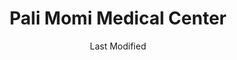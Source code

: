 ---
layout: location-page
date: Last Modified
description: "Local COVID-19 testing is available at Pali Momi Medical Center in Aiea, Hawaii, USA."
permalink: "locations/hawaii/aiea/pali-momi-medical-center-1/"
tags:
  - locations
  - hawaii
title: Pali Momi Medical Center
uniqueName: pali-momi-medical-center-1
state: Hawaii
stateAbbr: HI
hood: "Aiea"
address: "98-1079 Moanalua Rd"
city: "Aiea"
zip: "96701"
zipsNearby: "96701 96861 96706 96712 96717 96801 96802 96803 96804 96805 96806 96807 96808 96809 96810 96811 96812 96813 96814 96815 96816 96817 96818 96819 96820 96821 96822 96823 96824 96825 96826 96828 96830 96836 96837 96838 96839 96840 96841 96843 96844 96846 96847 96848 96849 96850 96853 96858 96859 96860 96898 96729 96730 96731 96734 96863 96742 96744 96757 96759 96762 96770 96782 96786 96789 96854 96857 96791 96792 96795 96707 96709 96797 96827 96835" 
mapUrl: "http://maps.apple.com/?q=Pali+Momi+Medical+Center&address=98-1079+Moanalua+Rd,Aiea,Hawaii,96701"
locationType: Drive-thru
phone: "808-462-5430"
website: "https://www.hawaiipacifichealth.org/hph-covid-19-updates/covid-19-testing/"
onlineBooking: undefined
closed: undefined
closedUpdate: May 18th, 2020
notes: "Requires phone screen."
days: Weekdays
hours: 8AM-5PM
altDays: Weekends
altHours: 10AM-3PM
ctaMessage: Learn more
ctaUrl: "https://www.hawaiipacifichealth.org/hph-covid-19-updates/covid-19-testing/"
---